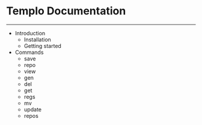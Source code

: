 # Templo Documentation
---

- Introduction
    - Installation
    - Getting started
- Commands
    - save
    - repo
    - view
    - gen
    - del
    - get
    - regs
    - mv
    - update
    - repos
